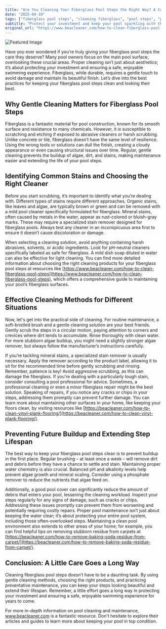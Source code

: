 ```yaml
---
title: "Are You Cleaning Your Fiberglass Pool Steps the Right Way? A Complete Guide"
date: "2025-04-19"
tags: ["fiberglass pool steps", "cleaning fiberglass", "pool steps", "pool cleaning", "algae removal", "fiberglass repair", "pool maintenance"]
subtitle: "Protect your investment and keep your pool sparkling with these expert tips for cleaning and maintaining fiberglass pool steps."
original_url: "https://www.beacleaner.com/how-to-clean-fiberglass-pool-steps"
---
```




![Featured Image](https://res.cloudinary.com/dnm0udlvz/image/upload/v1745051786/article_image_78_zkvta4.jpg)

Have you ever wondered if you’re truly giving your fiberglass pool steps the care they deserve? Many pool owners focus on the main pool surface, overlooking these crucial areas. Proper cleaning isn’t just about aesthetics; it’s about protecting your investment and ensuring a safe, enjoyable swimming experience. Fiberglass, while durable, requires a gentle touch to avoid damage and maintain its beautiful finish. Let’s dive into the best practices for keeping your fiberglass pool steps clean and looking their best.

## Why Gentle Cleaning Matters for Fiberglass Pool Steps

Fiberglass is a fantastic material for pool construction, known for its smooth surface and resistance to many chemicals. However, it *is* susceptible to scratching and etching if exposed to abrasive cleaners or harsh scrubbing. Unlike concrete or tile, fiberglass doesn’t have the same level of resilience. Using the wrong tools or solutions can dull the finish, creating a cloudy appearance or even causing structural issues over time. Regular, gentle cleaning prevents the buildup of algae, dirt, and stains, making maintenance easier and extending the life of your pool steps. 

## Identifying Common Stains and Choosing the Right Cleaner

Before you start scrubbing, it’s important to identify what you’re dealing with. Different types of stains require different approaches. Organic stains, like leaves and algae, are typically brown or green and can be removed with a mild pool cleaner specifically formulated for fiberglass. Mineral stains, often caused by metals in the water, appear as rust-colored or bluish-gray marks. These may require a specialized stain remover designed for fiberglass pools. Always test any cleaner in an inconspicuous area first to ensure it doesn’t cause discoloration or damage. 

When selecting a cleaning solution, avoid anything containing harsh abrasives, solvents, or acidic ingredients. Look for pH-neutral cleaners specifically labeled as safe for fiberglass. A mild dish soap diluted in water can also be effective for light cleaning. You can find more detailed information about choosing the right cleaning products for your fiberglass pool steps at resources like [https://www.beacleaner.com/how-to-clean-fiberglass-pool-steps](https://www.beacleaner.com/how-to-clean-fiberglass-pool-steps), which offers a comprehensive guide to maintaining your pool’s fiberglass surfaces.

## Effective Cleaning Methods for Different Situations

Now, let's get into the practical side of cleaning. For routine maintenance, a soft-bristled brush and a gentle cleaning solution are your best friends. Gently scrub the steps in a circular motion, paying attention to corners and crevices where dirt tends to accumulate. Rinse thoroughly with clean water. For more stubborn algae buildup, you might need a slightly stronger algae remover, but always follow the manufacturer’s instructions carefully. 

If you’re tackling mineral stains, a specialized stain remover is usually necessary. Apply the remover according to the product label, allowing it to sit for the recommended time before gently scrubbing and rinsing. Remember, patience is key! Avoid aggressive scrubbing, as this can damage the fiberglass. If you're dealing with a particularly tough stain, consider consulting a pool professional for advice.  Sometimes, a professional cleaning or even a minor fiberglass repair might be the best solution. Speaking of repairs, if you notice any cracks or chips in your steps, addressing them promptly can prevent further damage. You can learn more about maintaining other surfaces in your home, like keeping your floors clean, by visiting resources like [https://beacleaner.com/how-to-clean-vinyl-plank-flooring/](https://beacleaner.com/how-to-clean-vinyl-plank-flooring/).

## Preventing Future Buildup and Extending Step Lifespan

The best way to keep your fiberglass pool steps clean is to prevent buildup in the first place. Regular brushing – at least once a week – will remove dirt and debris before they have a chance to settle and stain. Maintaining proper water chemistry is also crucial. Balanced pH and alkalinity levels help prevent algae growth and mineral scaling. Consider using a phosphate remover to reduce the nutrients that algae feed on. 

Additionally, a good pool cover can significantly reduce the amount of debris that enters your pool, lessening the cleaning workload. Inspect your steps regularly for any signs of damage, such as cracks or chips. Addressing these issues promptly can prevent them from worsening and potentially requiring costly repairs.  Proper pool maintenance isn’t just about keeping the water clear; it’s about protecting your entire pool system, including those often-overlooked steps.  Maintaining a clean pool environment also extends to other areas of your home; for example, you can find helpful tips on removing stubborn residue from carpets at [https://beacleaner.com/how-to-remove-baking-soda-residue-from-carpet/](https://beacleaner.com/how-to-remove-baking-soda-residue-from-carpet/).



## Conclusion: A Little Care Goes a Long Way

Cleaning fiberglass pool steps doesn’t have to be a daunting task. By using gentle cleaning methods, choosing the right products, and practicing preventative maintenance, you can keep your steps looking beautiful and extend their lifespan. Remember, a little effort goes a long way in protecting your investment and ensuring a safe, enjoyable swimming experience for years to come.  

For more in-depth information on pool cleaning and maintenance, www.beacleaner.com is a fantastic resource. Don't hesitate to explore their articles and guides to learn more about keeping your pool in top condition.